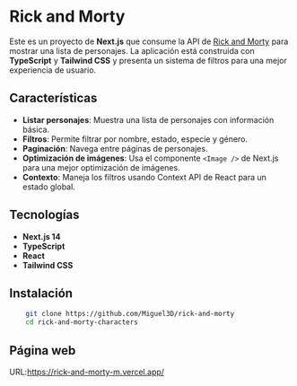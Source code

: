 # Rick and Morty

Este es un proyecto de **Next.js** que consume la API de [Rick and Morty](https://rickandmortyapi.com/api/character) para mostrar una lista de personajes. La aplicación está construida con **TypeScript** y **Tailwind CSS** y presenta un sistema de filtros para una mejor experiencia de usuario.

## Características

- **Listar personajes**: Muestra una lista de personajes con información básica.
- **Filtros**: Permite filtrar por nombre, estado, especie y género.
- **Paginación**: Navega entre páginas de personajes.
- **Optimización de imágenes**: Usa el componente `<Image />` de Next.js para una mejor optimización de imágenes.
- **Contexto**: Maneja los filtros usando Context API de React para un estado global.

## Tecnologías

- **Next.js 14**
- **TypeScript**
- **React**
- **Tailwind CSS**

## Instalación

```bash
    git clone https://github.com/Miguel3D/rick-and-morty
    cd rick-and-morty-characters
```

## Página web

URL:https://rick-and-morty-m.vercel.app/
